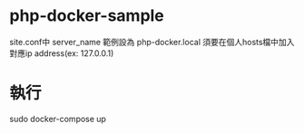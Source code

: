 # php-docker-sample

site.conf中 server_name 範例設為 php-docker.local
須要在個人hosts檔中加入對應ip address(ex: 127.0.0.1)


# 執行
sudo docker-compose up
